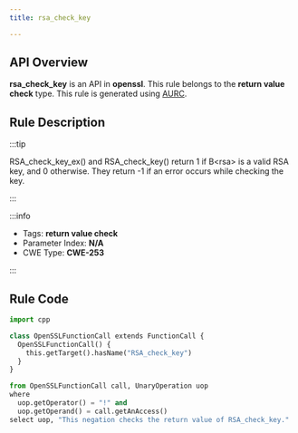```yaml
---
title: rsa_check_key

---
```



## API Overview
**rsa_check_key** is an API in **openssl**. This rule belongs to the **return value check** type. This rule is generated using [AURC](../../tools/AURC).
## Rule Description

:::tip

RSA_check_key_ex() and RSA_check_key() return 1 if B\<rsa\> is a valid RSA key, and 0 otherwise. They return -1 if an error occurs while checking the key.

:::

:::info

- Tags: **return value check**
- Parameter Index: **N/A**
- CWE Type: **CWE-253**

:::

## Rule Code
```python
import cpp

class OpenSSLFunctionCall extends FunctionCall {
  OpenSSLFunctionCall() {
    this.getTarget().hasName("RSA_check_key")
  }
}

from OpenSSLFunctionCall call, UnaryOperation uop
where
  uop.getOperator() = "!" and
  uop.getOperand() = call.getAnAccess()
select uop, "This negation checks the return value of RSA_check_key."
```
